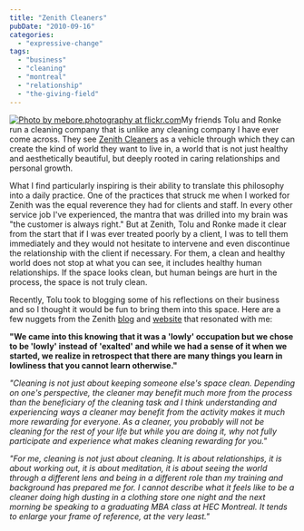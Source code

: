 ```yaml
---
title: "Zenith Cleaners"
pubDate: "2010-09-16"
categories: 
  - "expressive-change"
tags: 
  - "business"
  - "cleaning"
  - "montreal"
  - "relationship"
  - "the-giving-field"
---
```


[![](https://organizationunbound.org/wp-content/uploads/2010/09/monkfull-300x300.jpg "Photo by mebore.photography at flickr.com")](http://www.flickr.com/photos/meborephotography/4061271468/)My friends Tolu and Ronke run a cleaning company that is unlike any cleaning company I have ever come across. They see [Zenith Cleaners](http://www.zenithcleaners.com/) as a vehicle through which they can create the kind of world they want to live in, a world that is not just healthy and aesthetically beautiful, but deeply rooted in caring relationships and personal growth.

What I find particularly inspiring is their ability to translate this philosophy into a daily practice. One of the practices that struck me when I worked for Zenith was the equal reverence they had for clients and staff. In every other service job I've experienced, the mantra that was drilled into my brain was "the customer is always right." But at Zenith, Tolu and Ronke made it clear from the start that if I was ever treated poorly by a client, I was to tell them immediately and they would not hesitate to intervene and even discontinue the relationship with the client if necessary. For them, a clean and healthy world does not stop at what you can see, it includes healthy human relationships. If the space looks clean, but human beings are hurt in the process, the space is not truly clean.

Recently, Tolu took to blogging some of his reflections on their business and so I thought it would be fun to bring them into this space. Here are a few nuggets from the Zenith [blog](http://zenithcleaners.blogspot.com/2010/09/cleaning-as-practice.html) and [website](http://www.zenithcleaners.com/about_eng.html) that resonated with me:

__"We came into this knowing that it was a 'lowly' occupation but we chose to be 'lowly' instead of 'exalted' and while we had a sense of it when we started, we realize in retrospect that there are many things you learn in lowliness that you cannot learn otherwise."__

_"Cleaning is not just about keeping someone else's space clean. Depending on one's perspective, the cleaner may benefit much more from the process than the beneficiary of the cleaning task and I think understanding and experiencing ways a cleaner may benefit from the activity makes it much more rewarding for everyone. As a cleaner, you probably will not be cleaning for the rest of your life but while you are doing it, why not fully participate and experience what makes cleaning rewarding for you."_

_"For me, cleaning is not just about cleaning. It is about relationships, it is about working out, it is about meditation, it is about seeing the world through a different lens and being in a different role than my training and background has prepared me for. I cannot describe what it feels like to be a cleaner doing high dusting in a clothing store one night and the next morning be speaking to a graduating MBA class at HEC Montreal. It tends to enlarge your frame of reference, at the very least."_
